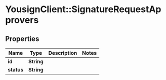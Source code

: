 # YousignClient::SignatureRequestApprovers

## Properties
Name | Type | Description | Notes
------------ | ------------- | ------------- | -------------
**id** | **String** |  | 
**status** | **String** |  | 

